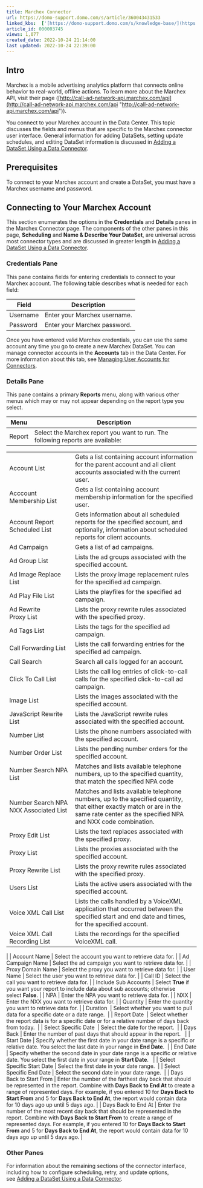 ```yaml
---
title: Marchex Connector
url: https://domo-support.domo.com/s/article/360043431533
linked_kbs:  ['[https://domo-support.domo.com/s/knowledge-base/](https://domo-support.domo.com/s/knowledge-base/)', '[https://domo-support.domo.com/s/](https://domo-support.domo.com/s/)', '[https://domo-support.domo.com/s/topic/0TO5w000000ZammGAC](https://domo-support.domo.com/s/topic/0TO5w000000ZammGAC)', '[https://domo-support.domo.com/s/topic/0TO5w000000ZanLGAS](https://domo-support.domo.com/s/topic/0TO5w000000ZanLGAS)', '[https://domo-support.domo.com/s/topic/0TO5w000000ZaoQGAS](https://domo-support.domo.com/s/topic/0TO5w000000ZaoQGAS)', '[https://domo-support.domo.com/s/article/360042926274](https://domo-support.domo.com/s/article/360042926274)', '[https://domo-support.domo.com/s/article/360042926054](https://domo-support.domo.com/s/article/360042926054)', '[https://domo-support.domo.com/s/article/360043431533](https://domo-support.domo.com/s/article/360043431533)', '[https://domo-support.domo.com/s/topic/0TO5w000000ZaoQGAS/api-connectors](https://domo-support.domo.com/s/topic/0TO5w000000ZaoQGAS/api-connectors)', '[https://domo-support.domo.com/s/article/360043429933](https://domo-support.domo.com/s/article/360043429933)', '[https://domo-support.domo.com/s/article/360043429953](https://domo-support.domo.com/s/article/360043429953)', '[https://domo-support.domo.com/s/article/360042925494](https://domo-support.domo.com/s/article/360042925494)', '[https://domo-support.domo.com/s/article/360043429913](https://domo-support.domo.com/s/article/360043429913)', '[https://domo-support.domo.com/s/article/4408174643607](https://domo-support.domo.com/s/article/4408174643607)', '[https://domo-support.domo.com/s/login/](https://domo-support.domo.com/s/login/)']
article_id: 000003745
views: 1,077
created_date: 2022-10-24 21:14:00
last updated: 2022-10-24 22:39:00
---
```




Intro
-----


Marchex is a mobile advertising analytics platform that connects online behavior to real-world, offline actions. To learn more about the Marchex API, visit their page ([http://call-ad-network-api.marchex.com/api](http://call-ad-network-api.marchex.com/api "http://call-ad-network-api.marchex.com/api")).


You connect to your Marchex account in the Data Center. This topic discusses the fields and menus that are specific to the Marchex connector user interface. General information for adding DataSets, setting update schedules, and editing DataSet information is discussed in [Adding a DataSet Using a Data Connector](/s/article/360042926274).


Prerequisites
-------------


To connect to your Marchex account and create a DataSet, you must have a Marchex username and password.


Connecting to Your Marchex Account
----------------------------------


This section enumerates the options in the **Credentials** and **Details** panes in the Marchex Connector page. The components of the other panes in this page, **Scheduling** and **Name & Describe Your DataSet**, are universal across most connector types and are discussed in greater length in [Adding a DataSet Using a Data Connector](/s/article/360042926274 "Adding a DataSet Using a Data Connector").


### Credentials Pane


This pane contains fields for entering credentials to connect to your Marchex account. The following table describes what is needed for each field:  




| Field | Description |
| --- | --- |
| Username | Enter your Marchex username. |
| Password | Enter your Marchex password. |


Once you have entered valid Marchex credentials, you can use the same account any time you go to create a new Marchex DataSet. You can manage connector accounts in the **Accounts** tab in the Data Center. For more information about this tab, see [Managing User Accounts for Connectors](/s/article/360042926054 "Managing User Accounts for Connectors").


### Details Pane


This pane contains a primary **Reports** menu, along with various other menus which may or may not appear depending on the report type you select.




| Menu | Description |
| --- | --- |
| Report | Select the Marchex report you want to run. The following reports are available:

|  |  |
| --- | --- |
| Account List  | Gets a list containing account information for the parent account and all client accounts associated with the current user. |
| Acccount Membership List | Gets a list containing account membership information for the specified user. |
| Account Report Scheduled List | Gets information about all scheduled reports for the specified account, and optionally, information about scheduled reports for client accounts. |
| Ad Campaign | Gets a list of ad campaigns. |
| Ad Group List  | Lists the ad groups associated with the specified account.  |
| Ad Image Replace List  | Lists the proxy image replacement rules for the specified ad campaign. |
| Ad Play File List  | Lists the playfiles for the specified ad campaign. |
| Ad Rewrite Proxy List  | Lists the proxy rewrite rules associated with the specified proxy.  |
| Ad Tags List  | Lists the tags for the specified ad campaign. |
| Call Forwarding List   | Lists the call forwarding entries for the specified ad campaign. |
| Call Search  | Search all calls logged for an account. |
| Click To Call List | Lists the call log entries of click-to-call calls for the specified click-to-call ad campaign. |
| Image List  | Lists the images associated with the specified account.  |
| JavaScript Rewrite List  | Lists the JavaScript rewrite rules associated with the specified account. |
| Number List  | Lists the phone numbers associated with the specified account.  |
| Number Order List  | Lists the pending number orders for the specified account.  |
| Number Search NPA List | Matches and lists available telephone numbers, up to the specified quantity, that match the specified NPA code  |
| Number Search NPA NXX Associated List  | Matches and lists available telephone numbers, up to the specified quantity, that either exactly match or are in the same rate center as the specified NPA and NXX code combination. |
| Proxy Edit List  | Lists the text replaces associated with the specified proxy.  |
| Proxy List  | Lists the proxies associated with the specified account.  |
| Proxy Rewrite List  | Lists the proxy rewrite rules associated with the specified proxy.  |
| Users List  | Lists the active users associated with the specified account.  |
| Voice XML Call List  | Lists the calls handled by a VoiceXML application that occurred between the specified start and end date and times, for the specified account.  |
| Voice XML Call Recording List | Lists the recordings for the specified VoiceXML call.  |

 |
| Account Name | Select the account you want to retrieve data for. |
| Ad Campaign Name | Select the ad campaign you want to retrieve data for. |
| Proxy Domain Name | Select the proxy you want to retrieve data for. |
| User Name | Select the user you want to retrieve data for. |
| Call ID | Select the call you want to retrieve data for. |
| Include Sub Accounts | Select **True** if you want your report to include data about sub accounts; otherwise select **False**. |
| NPA | Enter the NPA you want to retrieve data for. |
| NXX | Enter the NXX you want to retrieve data for. |
| Quantity | Enter the quantity you want to retrieve data for. |
| Duration  | Select whether you want to pull data for a specific date or a date range.  |
| Report Date  | Select whether the report data is for a specific date or for a relative number of days back from today.  |
| Select Specific Date  | Select the date for the report.  |
| Days Back | Enter the number of past days that should appear in the report.   |
| Start Date | Specify whether the first date in your date range is a specific or relative date. You select the last date in your range in **End Date**.  |
| End Date | Specify whether the second date in your date range is a specific or relative date. You select the first date in your range in **Start Date**.   |
| Select Specific Start Date | Select the first date in your date range.  |
| Select Specific End Date | Select the second date in your date range.  |
| Days Back to Start From | Enter the number of the farthest day back that should be represented in the report. Combine with **Days Back to End At** to create a range of represented days.
For example, if you entered 10 for **Days Back to Start From** and 5 for **Days Back to End At**, the report would contain data for 10 days ago up until 5 days ago. |
| Days Back to End At | Enter the number of the most recent day back that should be represented in the report. Combine with **Days Back to Start From** to create a range of represented days.
For example, if you entered 10 for **Days Back to Start From** and 5 for **Days Back to End At**, the report would contain data for 10 days ago up until 5 days ago. |


### Other Panes


For information about the remaining sections of the connector interface, including how to configure scheduling, retry, and update options, see [Adding a DataSet Using a Data Connector](/s/article/360042926274).

